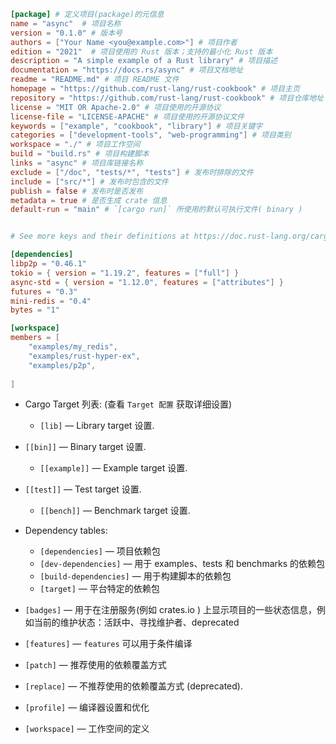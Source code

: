 
```toml
[package] # 定义项目(package)的元信息
name = "async"  # 项目名称
version = "0.1.0" # 版本号
authors = ["Your Name <you@example.com>"] # 项目作者
edition = "2021"  # 项目使用的 Rust 版本；支持的最小化 Rust 版本
description = "A simple example of a Rust library" # 项目描述
documentation = "https://docs.rs/async" # 项目文档地址
readme = "README.md" # 项目 README 文件
homepage = "https://github.com/rust-lang/rust-cookbook" # 项目主页
repository = "https://github.com/rust-lang/rust-cookbook" # 项目仓库地址
license = "MIT OR Apache-2.0" # 项目使用的开源协议
license-file = "LICENSE-APACHE" # 项目使用的开源协议文件
keywords = ["example", "cookbook", "library"] # 项目关键字
categories = ["development-tools", "web-programming"] # 项目类别
workspace = "./" # 项目工作空间
build = "build.rs" # 项目构建脚本
links = "async" # 项目库链接名称
exclude = ["/doc", "tests/*", "tests"] # 发布时排除的文件
include = ["src/*"] # 发布时包含的文件
publish = false # 发布时是否发布
metadata = true # 是否生成 crate 信息
default-run = "main" # `[cargo run]` 所使用的默认可执行文件( binary )


# See more keys and their definitions at https://doc.rust-lang.org/cargo/reference/manifest.html

[dependencies]
libp2p = "0.46.1"
tokio = { version = "1.19.2", features = ["full"] }
async-std = { version = "1.12.0", features = ["attributes"] }
futures = "0.3"
mini-redis = "0.4"
bytes = "1"

[workspace]
members = [
    "examples/my_redis",
    "examples/rust-hyper-ex",
    "examples/p2p",
    
]
```

  
- Cargo Target 列表: (查看 `Target 配置` 获取详细设置)

  - `[lib]` — Library target 设置.
  
- `[[bin]]` — Binary target 设置.
  - `[[example]]` — Example target 设置.
  
- `[[test]]` — Test target 设置.
  - `[[bench]]` — Benchmark target 设置.

- Dependency tables:

  - `[dependencies]` — 项目依赖包
  - `[dev-dependencies]` — 用于 examples、tests 和 benchmarks 的依赖包
  - `[build-dependencies]` — 用于构建脚本的依赖包
  - `[target]` — 平台特定的依赖包

- `[badges]` — 用于在注册服务(例如 crates.io ) 上显示项目的一些状态信息，例如当前的维护状态：活跃中、寻找维护者、deprecated

- `[features]` — `features` 可以用于条件编译

- `[patch]` — 推荐使用的依赖覆盖方式

- `[replace]` — 不推荐使用的依赖覆盖方式 (deprecated).

- `[profile]` — 编译器设置和优化

- `[workspace]` — 工作空间的定义
